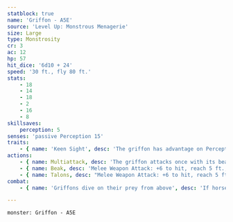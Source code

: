 ```yaml
---
statblock: true
name: 'Griffon - A5E'
source: 'Level Up: Monstrous Menagerie'
size: Large
type: Monstrosity
cr: 3
ac: 12
hp: 57
hit_dice: '6d10 + 24'
speed: '30 ft., fly 80 ft.'
stats:
    - 18
    - 14
    - 18
    - 2
    - 16
    - 8
skillsaves:
    perception: 5
senses: 'passive Perception 15'
traits:
    - { name: 'Keen Sight', desc: 'The griffon has advantage on Perception checks that rely on sight.' }
actions:
    - { name: Multiattack, desc: 'The griffon attacks once with its beak and once with its talons.' }
    - { name: Beak, desc: 'Melee Weapon Attack: +6 to hit, reach 5 ft., one target. Hit: 9 (2d4 + 4) piercing damage.' }
    - { name: Talons, desc: "Melee Weapon Attack: +6 to hit, reach 5 ft., one target. Hit: 7 (1d6 + 4) slashing damage, or 11 (2d6 + 4) slashing damage if the griffon started its turn at least 20 feet above the target, and the target is grappled (escape DC 14). Until this grapple ends, the griffon can't attack a different target with its talons." }
combat:
    - { name: 'Griffons dive on their prey from above', desc: 'If horses are present, they target them first. If a griffon catches a Large or smaller creature in its talons, it flies at least 30 feet in the air and drops it, or it brings the victim back to its lair. If reduced to 15 hit points or fewer and not in the presence of horses, it retreats.' }

---
```

```statblock
monster: Griffon - A5E
```
